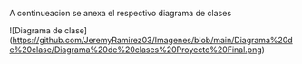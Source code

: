 A continueacion se anexa el respectivo diagrama de clases

![Diagrama de clase] (https://github.com/JeremyRamirez03/Imagenes/blob/main/Diagrama%20de%20clase/Diagrama%20de%20clases%20Proyecto%20Final.png)
